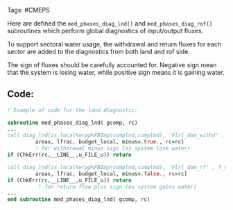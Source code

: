 Tags: #CMEPS


Here are defined the `med_phases_diag_lnd()` and `med_phases_diag_rof()` subroutines which perform global diagnostics of input/output fluxes.

To support sectoral water usage, the withdrawal and return fluxes for each sector are added to the diagnostics from both land and rof side.

The sign of fluxes should be carefully accounted for. Negative sign mean that the system is losing water, while positive sign means it is gaining water.

## Code:
```fortran
! Example of code for the land diagnostic:

subroutine med_phases_diag_lnd( gcomp, rc)
...
call diag_lnd(is_local%wrap%FBImp(complnd,complnd), 'Flrl_dom_withd' , f_watr_roff, ic,&
         areas, lfrac, budget_local, minus=.true., rc=rc)
		 ! for withdrawal minus sign (as system lose water)
if (ChkErr(rc,__LINE__,u_FILE_u)) return

call diag_lnd(is_local%wrap%FBImp(complnd,complnd), 'Flrl_dom_rf' , f_watr_roff, ic,&
         areas, lfrac, budget_local, minus=.false., rc=rc)
if (ChkErr(rc,__LINE__,u_FILE_u)) return
		  ! for return flow plus sign (as system gains water)
...
end subroutine med_phases_diag_lnd( gcomp, rc)
```